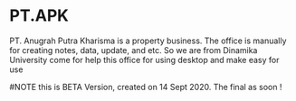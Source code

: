 # PT.APK
PT. Anugrah Putra Kharisma is a property business. The office is manually for creating notes, data, update, and etc. So we are from Dinamika University come for help this office for using desktop and make easy for use

#NOTE 
this is BETA Version, created on  14 Sept 2020. The final as soon !
